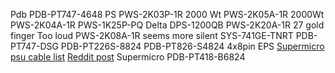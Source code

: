 Pdb PDB-PT747-4648
PS  PWS-2K03P-1R 2000 Wt
PWS-2K05A-1R 2000Wt
PWS-2K04A-1R
PWS-1K25P-PQ Delta DPS-1200QB
PWS-2K20A-1R 27 gold finger Too loud
PWS-2K08A-1R seems more silent
SYS-741GE-TNRT
PDB-PT747-DSG
PDB-PT226S-8824
PDB-PT826-S4824 4x8pin EPS
[Supermicro psu cable list](https://www.supermicro.com/products/nfo/files/power_supply/psu_cablelist.pdf) 
[Reddit post](https://www.reddit.com/r/homelab/comments/1j6gt0v/i_need_some_help_with_supermicro_pdb_boards_which/?utm_source=share&utm_medium=web3x&utm_name=web3xcss&utm_term=1&utm_content=share_button) 
Supermicro PDB-PT418-B6824
